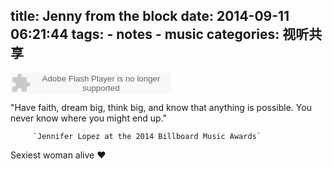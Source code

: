 title: Jenny from the block
date: 2014-09-11 06:21:44
tags: 
    - notes
    - music
categories: 视听共享
---

<embed src="http://www.xiami.com/widget/0_1769475879/singlePlayer.swf" type="application/x-shockwave-flash" width="257" height="33" wmode="transparent"></embed>

"Have faith, dream big, think big, and know that anything is possible. You never know where you might end up."

         `Jennifer Lopez at the 2014 Billboard Music Awards`

Sexiest woman alive ❤️

